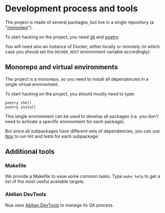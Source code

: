 # Development process and tools

The project is made of several packages, but live in a single repository (a "[monorepo](https://lab.abilian.com/Tech/Tools/Monorepos/)").

To start hacking on the project, you need [git](https://git-scm.com/) and [poetry](https://python-poetry.org/).

You will need also an instance of Docker, either locally or remotely (in which case you should set the `DOCKER_HOST` environment variable accordingly).


## Monorepo and virtual environments

The project is a monorepo, so you need to install all dependencies in a single virtual environment.

To start hacking on the project, you should mostly need to type:

```shell
poetry shell
poetry install
```

This single environment can be used to develop all packages (i.e. you don't need to activate a specific environment for each package).

But since all subpackages have different sets of dependencies, you can use [Nox](https://nox.thea.codes/en/stable/) to run lint and tests for each subpackage:


## Additional tools

### Makefile

We provide a Makefile to ease some common tasks. Type `make help` to get a list of the most useful available targets.

### Abilian DevTools

Nua uses [Abilian DevTools](https://pypi.org/project/abilian-devtools/) to manage its QA process.
